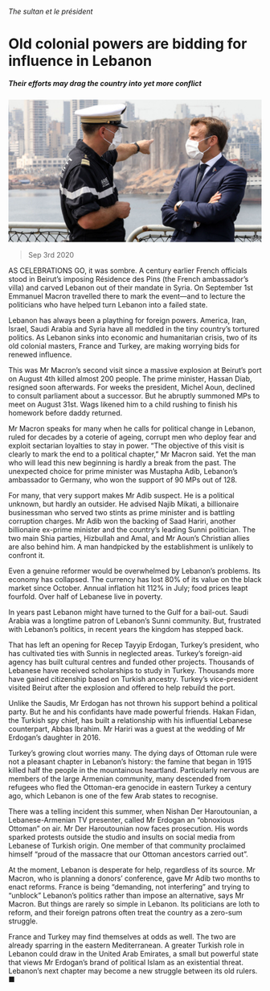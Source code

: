###### The sultan et le président

# Old colonial powers are bidding for influence in Lebanon 

##### Their efforts may drag the country into yet more conflict 

![image](images/20200905_MAP501_0.jpg) 

> Sep 3rd 2020 

AS CELEBRATIONS GO, it was sombre. A century earlier French officials stood in Beirut’s imposing Résidence des Pins (the French ambassador’s villa) and carved Lebanon out of their mandate in Syria. On September 1st Emmanuel Macron travelled there to mark the event—and to lecture the politicians who have helped turn Lebanon into a failed state.

Lebanon has always been a plaything for foreign powers. America, Iran, Israel, Saudi Arabia and Syria have all meddled in the tiny country’s tortured politics. As Lebanon sinks into economic and humanitarian crisis, two of its old colonial masters, France and Turkey, are making worrying bids for renewed influence.


This was Mr Macron’s second visit since a massive explosion at Beirut’s port on August 4th killed almost 200 people. The prime minister, Hassan Diab, resigned soon afterwards. For weeks the president, Michel Aoun, declined to consult parliament about a successor. But he abruptly summoned MPs to meet on August 31st. Wags likened him to a child rushing to finish his homework before daddy returned.

Mr Macron speaks for many when he calls for political change in Lebanon, ruled for decades by a coterie of ageing, corrupt men who deploy fear and exploit sectarian loyalties to stay in power. “The objective of this visit is clearly to mark the end to a political chapter,” Mr Macron said. Yet the man who will lead this new beginning is hardly a break from the past. The unexpected choice for prime minister was Mustapha Adib, Lebanon’s ambassador to Germany, who won the support of 90 MPs out of 128.

For many, that very support makes Mr Adib suspect. He is a political unknown, but hardly an outsider. He advised Najib Mikati, a billionaire businessman who served two stints as prime minister and is battling corruption charges. Mr Adib won the backing of Saad Hariri, another billionaire ex-prime minister and the country’s leading Sunni politician. The two main Shia parties, Hizbullah and Amal, and Mr Aoun’s Christian allies are also behind him. A man handpicked by the establishment is unlikely to confront it.

Even a genuine reformer would be overwhelmed by Lebanon’s problems. Its economy has collapsed. The currency has lost 80% of its value on the black market since October. Annual inflation hit 112% in July; food prices leapt fourfold. Over half of Lebanese live in poverty.

In years past Lebanon might have turned to the Gulf for a bail-out. Saudi Arabia was a longtime patron of Lebanon’s Sunni community. But, frustrated with Lebanon’s politics, in recent years the kingdom has stepped back.

That has left an opening for Recep Tayyip Erdogan, Turkey’s president, who has cultivated ties with Sunnis in neglected areas. Turkey’s foreign-aid agency has built cultural centres and funded other projects. Thousands of Lebanese have received scholarships to study in Turkey. Thousands more have gained citizenship based on Turkish ancestry. Turkey’s vice-president visited Beirut after the explosion and offered to help rebuild the port.

Unlike the Saudis, Mr Erdogan has not thrown his support behind a political party. But he and his confidants have made powerful friends. Hakan Fidan, the Turkish spy chief, has built a relationship with his influential Lebanese counterpart, Abbas Ibrahim. Mr Hariri was a guest at the wedding of Mr Erdogan’s daughter in 2016.

Turkey’s growing clout worries many. The dying days of Ottoman rule were not a pleasant chapter in Lebanon’s history: the famine that began in 1915 killed half the people in the mountainous heartland. Particularly nervous are members of the large Armenian community, many descended from refugees who fled the Ottoman-era genocide in eastern Turkey a century ago, which Lebanon is one of the few Arab states to recognise.

There was a telling incident this summer, when Nishan Der Haroutounian, a Lebanese-Armenian TV presenter, called Mr Erdogan an “obnoxious Ottoman” on air. Mr Der Haroutounian now faces prosecution. His words sparked protests outside the studio and insults on social media from Lebanese of Turkish origin. One member of that community proclaimed himself “proud of the massacre that our Ottoman ancestors carried out”.

At the moment, Lebanon is desperate for help, regardless of its source. Mr Macron, who is planning a donors’ conference, gave Mr Adib two months to enact reforms. France is being “demanding, not interfering” and trying to “unblock” Lebanon’s politics rather than impose an alternative, says Mr Macron. But things are rarely so simple in Lebanon. Its politicians are loth to reform, and their foreign patrons often treat the country as a zero-sum struggle.

France and Turkey may find themselves at odds as well. The two are already sparring in the eastern Mediterranean. A greater Turkish role in Lebanon could draw in the United Arab Emirates, a small but powerful state that views Mr Erdogan’s brand of political Islam as an existential threat. Lebanon’s next chapter may become a new struggle between its old rulers. ■

